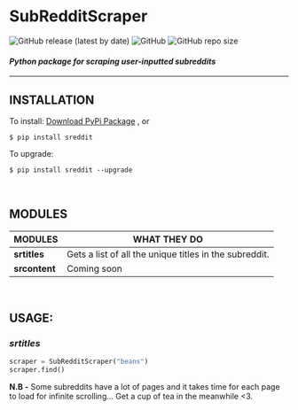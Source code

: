 # SubRedditScraper
![GitHub release (latest by date)](https://img.shields.io/github/v/release/Mandy-cyber/SubRedditScraper?color=%23ff5373&display_name=tag&style=flat-square)  ![GitHub](https://img.shields.io/github/license/Mandy-cyber/SubRedditScraper?color=%23bce1ff&style=flat-square)  ![GitHub repo size](https://img.shields.io/github/repo-size/Mandy-cyber/SubRedditScraper?color=%23ffcbc6&style=flat-square)
#### *Python package for scraping user-inputted subreddits*
---
## **INSTALLATION**
To install:
[Download PyPi Package](https://pypi.org/project/sreddit/#files) , or <br>
```$
$ pip install sreddit
```
To upgrade:
```$
$ pip install sreddit --upgrade
```
<br>

## **MODULES**

MODULES | WHAT THEY DO
------------ | -------------
**srtitles** | Gets a list of all the unique titles in the subreddit.
**srcontent** | Coming soon

<br>

## **USAGE:**
### _srtitles_

```python
scraper = SubRedditScraper("beans")
scraper.find()
```
<b>N.B -</b> Some subreddits have a lot of pages and it takes time for each page to load for infinite scrolling... Get a cup of tea in the meanwhile <3.




